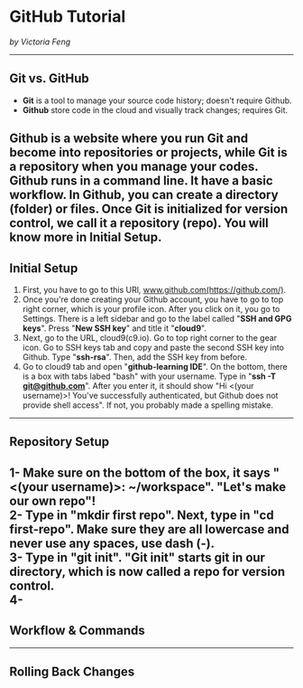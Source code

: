 # GitHub Tutorial

_by Victoria Feng_

---
## Git vs. GitHub
* **Git** is a tool to manage your source code history; doesn't require Github. 
* **Github** store code in the cloud and visually track changes; requires Git.

**Github** is a website where you run **Git** and become into repositories or projects, while **Git** is a repository when you manage your codes.
**Github** runs in a command line. It have a basic workflow. In **Github**, you can create a directory (folder) or files. 
Once **Git** is initialized for version control, we call it a repository (repo). 
You will know more in **Initial Setup**.
---
## Initial Setup
1. First, you have to go to this URl, www.github.com(https://github.com/). 
2. Once you're done creating your Github account, you have to go to top right corner, which is your profile icon.
After you click on it, you go to Settings. There is a left sidebar and go to the label called "**SSH and GPG keys**". 
Press "**New SSH key**" and title it "**cloud9**". 
3. Next, go to the URL, cloud9(c9.io). Go to top right corner to the gear icon.
Go to SSH keys tab and copy and paste the second SSH key into Github. Type "**ssh-rsa**". Then, add the SSH key from before.
4. Go to cloud9 tab and open "**github-learning IDE**". On the bottom, there is a box with tabs labed "bash" with your username. 
Type in "**ssh -T git@github.com**". After you enter it, it should show "Hi <(your username)>! You've successfully authenticated, but Github does not provide shell access".
If not, you probably made a spelling mistake. 
---

## Repository Setup
1- Make sure on the bottom of the box, it says "**<(your username)>: ~/workspace**". "Let's make our own repo"!  
2- Type in "**mkdir first repo**". Next, type in "**cd first-repo**". Make sure they are all lowercase and never use any spaces, use dash (-).  
3- Type in "**git init**". "**Git init**" starts git in our directory, which is now called a repo for version control.  
4- 
---
## Workflow & Commands



---
## Rolling Back Changes